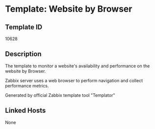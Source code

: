 # Template: Website by Browser

## Template ID
10628

## Description
The template to monitor a website's availability and performance on the website by Browser.

Zabbix server uses a web browser to perform navigation and collect performance metrics.

Generated by official Zabbix template tool "Templator"

## Linked Hosts
None

